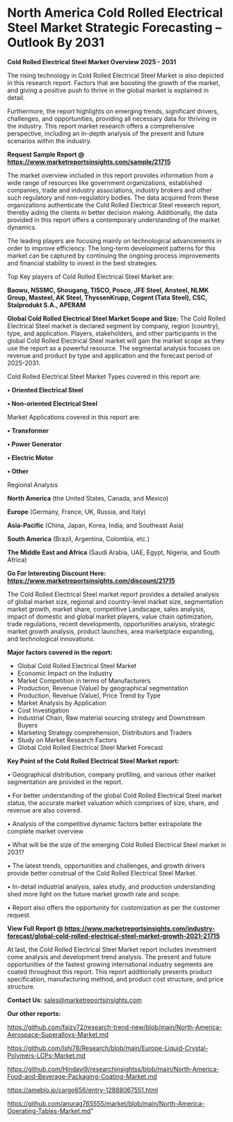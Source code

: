# North America Cold Rolled Electrical Steel Market Strategic Forecasting – Outlook By 2031

<Strong> Cold Rolled Electrical Steel Market Overview 2025 - 2031</strong>

The rising technology in Cold Rolled Electrical Steel Market is also depicted in this research report. Factors that are boosting the growth of the market, and giving a positive push to thrive in the global market is explained in detail.

Furthermore, the report highlights on emerging trends, significant drivers, challenges, and opportunities, providing all necessary data for thriving in the industry. This report market research offers a comprehensive perspective, including an in-depth analysis of the present and future scenarios within the industry.

<strong>Request Sample Report @ <a href=https://www.marketreportsinsights.com/sample/21715>https://www.marketreportsinsights.com/sample/21715</a></strong>

The market overview included in this report provides information from a wide range of resources like government organizations, established companies, trade and industry associations, industry brokers and other such regulatory and non-regulatory bodies. The data acquired from these organizations authenticate the Cold Rolled Electrical Steel research report, thereby aiding the clients in better decision making. Additionally, the data provided in this report offers a contemporary understanding of the market dynamics.

The leading players are focusing mainly on technological advancements in order to improve efficiency. The long-term development patterns for this market can be captured by continuing the ongoing process improvements and financial stability to invest in the best strategies.

Top Key players of Cold Rolled Electrical Steel Market are:

<strong>Baowu, NSSMC, Shougang, TISCO, Posco, JFE Steel, Ansteel, NLMK Group, Masteel, AK Steel, ThyssenKrupp, Cogent (Tata Steel), CSC, Stalprodukt S.A., APERAM</strong>

<strong><b>Global Cold Rolled Electrical Steel Market Scope and Size:</b></strong>
The Cold Rolled Electrical Steel market is declared segment by company, region (country), type, and application. Players, stakeholders, and other participants in the global Cold Rolled Electrical Steel market will gain the market scope as they use the report as a powerful resource. The segmental analysis focuses on revenue and product by type and application and the forecast period of 2025-2031.

Cold Rolled Electrical Steel Market Types covered in this report are:

<strong>• Oriented Electrical Steel

• Non-oriented Electrical Steel</strong>

Market Applications covered in this report are:

<strong>• Transformer

• Power Generator

• Electric Motor

• Other</strong> 

Regional Analysis

<strong>North America</strong> (the United States, Canada, and Mexico)

<strong>Europe</strong> (Germany, France, UK, Russia, and Italy)

<strong>Asia-Pacific</strong> (China, Japan, Korea, India, and Southeast Asia)

<strong>South America</strong> (Brazil, Argentina, Colombia, etc.)

<strong>The Middle East and Africa</strong> (Saudi Arabia, UAE, Egypt, Nigeria, and South Africa)

<strong>Go For Interesting Discount Here: <a href=https://www.marketreportsinsights.com/discount/21715>https://www.marketreportsinsights.com/discount/21715</a></strong>

The Cold Rolled Electrical Steel market report provides a detailed analysis of global market size, regional and country-level market size, segmentation market growth, market share, competitive Landscape, sales analysis, impact of domestic and global market players, value chain optimization, trade regulations, recent developments, opportunities analysis, strategic market growth analysis, product launches, area marketplace expanding, and technological innovations.

<strong><b>Major factors covered in the report:</b></strong>
<ul>
  <li>Global Cold Rolled Electrical Steel Market </li>
  <li>Economic Impact on the Industry</li>
  <li>Market Competition in terms of Manufacturers</li>
  <li>Production, Revenue (Value) by geographical segmentation</li>
  <li>Production, Revenue (Value), Price Trend by Type</li>
  <li>Market Analysis by Application</li>
  <li>Cost Investigation</li>
  <li>Industrial Chain, Raw material sourcing strategy and Downstream Buyers</li>
  <li>Marketing Strategy comprehension, Distributors and Traders</li>
  <li>Study on Market Research Factors</li>
  <li>Global Cold Rolled Electrical Steel Market Forecast</li>
</ul>

<strong><b>Key Point of the Cold Rolled Electrical Steel Market report:</b></strong>

• Geographical distribution, company profiling, and various other market segmentation are provided in the report.

• For better understanding of the global Cold Rolled Electrical Steel market status, the accurate market valuation which comprises of size, share, and revenue are also covered.

• Analysis of the competitive dynamic factors better extrapolate the complete market overview

• What will be the size of the emerging Cold Rolled Electrical Steel market in 2031?

• The latest trends, opportunities and challenges, and growth drivers provide better construal of the Cold Rolled Electrical Steel Market.

• In-detail industrial analysis, sales study, and production understanding shed more light on the future market growth rate and scope.

• Report also offers the opportunity for customization as per the customer request.

<strong><b>View Full Report @ <a href=https://www.marketreportsinsights.com/industry-forecast/global-cold-rolled-electrical-steel-market-growth-2021-21715>https://www.marketreportsinsights.com/industry-forecast/global-cold-rolled-electrical-steel-market-growth-2021-21715</a></b></strong>


At last, the Cold Rolled Electrical Steel Market report includes investment come analysis and development trend analysis. The present and future opportunities of the fastest growing international industry segments are coated throughout this report. This report additionally presents product specification, manufacturing method, and product cost structure, and price structure.

<strong>Contact Us:</strong>
sales@marketreportsinsights.com

<strong>Our other reports:</strong>

<a href=https://github.com/faizy72/research-trend-new/blob/main/North-America-Aerospace-Superalloys-Market.md>https://github.com/faizy72/research-trend-new/blob/main/North-America-Aerospace-Superalloys-Market.md</a>

<a href=https://github.com/Ishi78/Research/blob/main/Europe-Liquid-Crystal-Polymers-LCPs-Market.md>https://github.com/Ishi78/Research/blob/main/Europe-Liquid-Crystal-Polymers-LCPs-Market.md</a>

<a href=https://github.com/Hindavi9/researchinsightss/blob/main/North-America-Food-and-Beverage-Packaging-Coating-Market.md>https://github.com/Hindavi9/researchinsightss/blob/main/North-America-Food-and-Beverage-Packaging-Coating-Market.md</a>

<a href=https://ameblo.jp/cargo656/entry-12888067551.html>https://ameblo.jp/cargo656/entry-12888067551.html</a>

<a href=https://github.com/anurag765555/market/blob/main/North-America-Operating-Tables-Market.md>https://github.com/anurag765555/market/blob/main/North-America-Operating-Tables-Market.md</a>"
